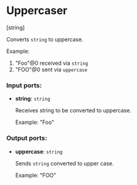 # Uppercaser

[string]

Converts `string`  to uppercase.

Example:
1. "Foo"@0  received via `string`
2. "FOO"@0  sent via `uppercase`

### Input ports:

* __string__: `string`

    Receives string to be converted to uppercase.
    
    Example:
    "Foo"

### Output ports:

* __uppercase__: `string`

    Sends `string` converted to upper case.
    
    Example:
    "FOO"

